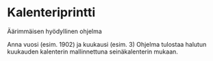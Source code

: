 # Kalenteriprintti
Äärimmäisen hyödyllinen ohjelma

Anna vuosi (esim. 1902) ja kuukausi (esim. 3)
Ohjelma tulostaa halutun kuukauden kalenterin mallinnettuna seinäkalenterin mukaan.
